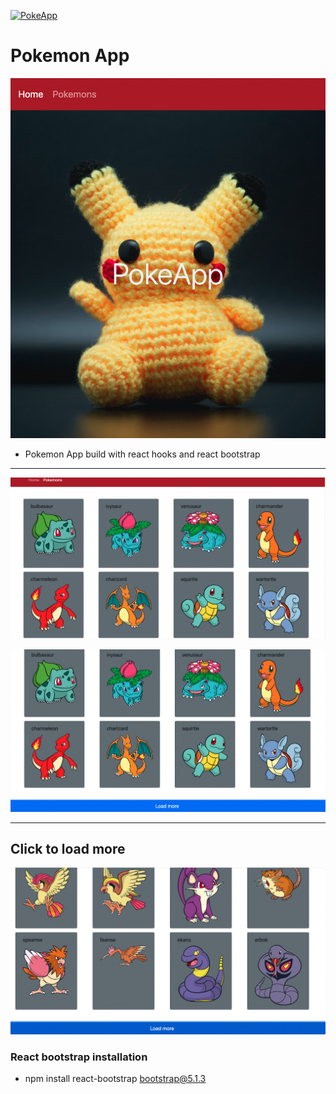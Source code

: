 [![PokeApp](https://github.com/React21S/PokeApp/actions/workflows/main.yml/badge.svg?branch=main)](https://github.com/React21S/PokeApp/actions)

# Pokemon App

![Home](/img/Home.png)
-   Pokemon App build with react hooks and react bootstrap 

---
![Pokemons](/img/Pokemons.png) 



![LoadMore](/img/LoadMore.png) 

---
## Click to load more
![More](/img/More.png) 


### React bootstrap installation 
-   npm install react-bootstrap bootstrap@5.1.3
